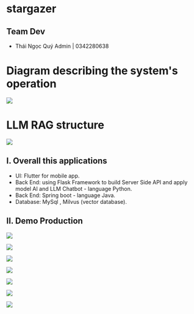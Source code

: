 # stargazer

## Team Dev 
  - Thái Ngọc Quý  Admin | 0342280638

# Diagram describing the system's operation

![](./doc/Cautruc.png)      

# LLM RAG structure

![](./doc/LLM_RAG.png)   

## I.  Overall this applications
- UI: Flutter for mobile app.
- Back End: using Flask Framework to build Server Side API and apply model AI and LLM Chatbot  - language Python.
- Back End: Spring boot - language Java.
- Database: MySql , Milvus (vector database).

## II.  Demo Production

![](./doc/palm_line_detection.png)   

![](./doc/Chatbot.png)   

![](./doc/login_logout.png)   

![](./doc/Tarot.png)   

![](./doc/setting.png)   

![](./doc/cung_hoang_dao.png)   

![](./doc/thongbao.png)   
